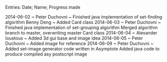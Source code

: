 Entries: Date; Name; Progress made

2014-06-02 ~ Peter Duchovni ~ Finished java implementation of set-finding algorithm
	     Benny Deng ~ Added Card class
2014-06-03 ~ Peter Duchovni ~ Finished java implementation of set-grouping algorithm
                              Merged algorithm branch to master, overwriting master Card class
2014-06-04 ~ Alexander Ioustous ~ Added 3d gui base and image idea
2014-06-05 ~ Peter Duchovni ~ Added image for reference
2014-06-09 ~ Peter Duchovni ~ Added set-image generator code written in Asymptote
                              Added java code to produce compiled asy postscript image
